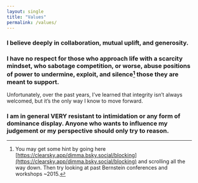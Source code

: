 ```yaml
---
layout: single
title: "Values"
permalink: /values/
---
```








### I believe deeply in collaboration, mutual uplift, and generosity.

### I have  no respect  for those who approach life with a scarcity mindset, who sabotage competition, or worse, abuse positions of power to undermine, exploit, and silence[^1] those they are meant to support.

Unfortunately, over the past years, I’ve learned that integrity isn’t always welcomed, but it’s the only way I know to move forward.

### I am in general VERY resistant to intimidation or any form of dominance display. Anyone who wants to influence my judgement or my perspective should only try to reason. 

[^1]: You may get some hint by going here [https://clearsky.app/dimma.bsky.social/blocking](https://clearsky.app/dimma.bsky.social/blocking) and scrolling all the way down. Then try looking at past Bernstein conferences and workshops ~2015.


